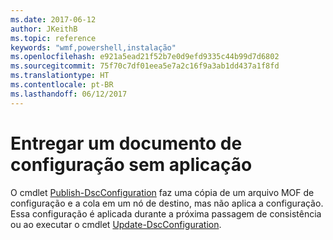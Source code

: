 ```yaml
---
ms.date: 2017-06-12
author: JKeithB
ms.topic: reference
keywords: "wmf,powershell,instalação"
ms.openlocfilehash: e921a5ead21f52b7e0d9efd9335c44b99d7d6802
ms.sourcegitcommit: 75f70c7df01eea5e7a2c16f9a3ab1dd437a1f8fd
ms.translationtype: HT
ms.contentlocale: pt-BR
ms.lasthandoff: 06/12/2017
---
```

# <a name="deliver-a-configuration-document-without-applying"></a>Entregar um documento de configuração sem aplicação

O cmdlet [Publish-DscConfiguration](https://technet.microsoft.com/library/mt517875.aspx) faz uma cópia de um arquivo MOF de configuração e a cola em um nó de destino, mas não aplica a configuração. Essa configuração é aplicada durante a próxima passagem de consistência ou ao executar o cmdlet [Update-DscConfiguration](https://technet.microsoft.com/library/mt143541.aspx).

